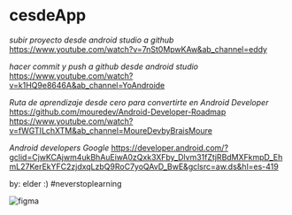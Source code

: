 # cesdeApp

*subir proyecto desde android studio a github*
https://www.youtube.com/watch?v=7nSt0MpwKAw&ab_channel=eddy

*hacer commit y push a github desde android studio*
https://www.youtube.com/watch?v=k1HQ9e8646A&ab_channel=YoAndroide

*Ruta de aprendizaje desde cero para convertirte en Android Developer*
https://github.com/mouredev/Android-Developer-Roadmap
https://www.youtube.com/watch?v=fWGTILchXTM&ab_channel=MoureDevbyBraisMoure

*Android developers Google*
https://developer.android.com/?gclid=CjwKCAjwm4ukBhAuEiwA0zQxk3XFby_Dlvm31fZtjRBdMXFkmpD_EhmL27KerEkYFC2zjdxqLzbQ9RoC7yoQAvD_BwE&gclsrc=aw.ds&hl=es-419

by: elder :) #neverstoplearning

![figma](https://github.com/esarmiem/AprenDev-cesdeApp/assets/114357859/6713ce36-bd46-4de0-a58f-e8fabf087b8a)

